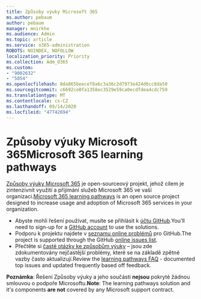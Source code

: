 ```yaml
---
title: Způsoby výuky Microsoft 365
ms.author: pebaum
author: pebaum
manager: mnirkhe
ms.audience: Admin
ms.topic: article
ms.service: o365-administration
ROBOTS: NOINDEX, NOFOLLOW
localization_priority: Priority
ms.collection: Adm_O365
ms.custom:
- "9002632"
- "5054"
ms.openlocfilehash: 8da865beecef8a6c3a36c2d7973e424d6cc8da50
ms.sourcegitcommit: c6692ce0fa1358ec3529e59ca0ecdfdea4cdc759
ms.translationtype: MT
ms.contentlocale: cs-CZ
ms.lasthandoff: 09/14/2020
ms.locfileid: "47742694"
---
```

# <a name="microsoft-365-learning-pathways"></a><span data-ttu-id="8539e-102">Způsoby výuky Microsoft 365</span><span class="sxs-lookup"><span data-stu-id="8539e-102">Microsoft 365 learning pathways</span></span>

<span data-ttu-id="8539e-103">[Způsoby výuky Microsoft 365](https://docs.microsoft.com/office365/customlearning/) je open-sourceový projekt, jehož cílem je zintenzivnit využití a přijímání služeb Microsoft 365 ve vaší organizaci.</span><span class="sxs-lookup"><span data-stu-id="8539e-103">[Microsoft 365 learning pathways](https://docs.microsoft.com/office365/customlearning/) is an open source project designed to increase usage and adoption of Microsoft 365 services in your organization.</span></span>

- <span data-ttu-id="8539e-104">Abyste mohli řešení používat, musíte se přihlásit k [účtu GitHub](https://aka.ms/joingithub).</span><span class="sxs-lookup"><span data-stu-id="8539e-104">You'll need to sign-up for a [GitHub account](https://aka.ms/joingithub) to use the solutions.</span></span>
- <span data-ttu-id="8539e-105">Podporu k projektu najdete v [seznamu online problémů](https://aka.ms/CustomLearningHelp) pro GitHub.</span><span class="sxs-lookup"><span data-stu-id="8539e-105">The project is supported through the GitHub [online issues list](https://aka.ms/CustomLearningHelp).</span></span>
- <span data-ttu-id="8539e-106">Přečtěte si [časté otázky ke způsobům výuky](https://docs.microsoft.com/office365/customlearning/faq) – jsou zde zdokumentovány nejčastější problémy, které se na základě zpětné vazby často aktualizují.</span><span class="sxs-lookup"><span data-stu-id="8539e-106">Review the [learning pathways FAQ](https://docs.microsoft.com/office365/customlearning/faq) - documented top issues and updated frequently based off feedback.</span></span>

<span data-ttu-id="8539e-107">**Poznámka**: Řešení Způsoby výuky a jeho součásti **nejsou** pokryté žádnou smlouvou o podpoře Microsoftu.</span><span class="sxs-lookup"><span data-stu-id="8539e-107">**Note**: The learning pathways solution and it's components **are not** covered by any Microsoft support contract.</span></span>
